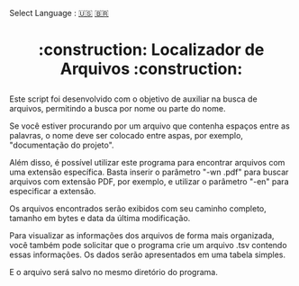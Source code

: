 Select Language : [:us:]() [:brazil:]()
<h1 align="center">
  <p align="center">:construction: Localizador de Arquivos :construction:</p>
</h1>

Este script foi desenvolvido com o objetivo de auxiliar na busca de arquivos, permitindo a busca por nome ou parte do nome.

Se você estiver procurando por um arquivo que contenha espaços entre as palavras, o nome deve ser colocado entre aspas, por exemplo, "documentação do projeto".

Além disso, é possível utilizar este programa para encontrar arquivos com uma extensão específica. Basta inserir o parâmetro "-wn .pdf" para buscar arquivos com extensão PDF, por exemplo, e utilizar o parâmetro "-en" para especificar a extensão.

Os arquivos encontrados serão exibidos com seu caminho completo, tamanho em bytes e data da última modificação.

Para visualizar as informações dos arquivos de forma mais organizada, você também pode solicitar que o programa crie um arquivo .tsv contendo essas informações. Os dados serão apresentados em uma tabela simples.

E o arquivo será salvo no mesmo diretório do programa.
